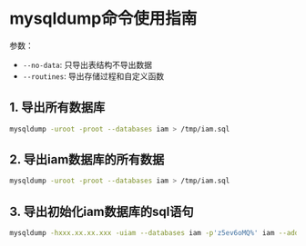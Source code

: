 # mysqldump命令使用指南

参数：

- `--no-data`: 只导出表结构不导出数据
- `--routines`: 导出存储过程和自定义函数

## 1. 导出所有数据库

```bash
mysqldump -uroot -proot --databases iam > /tmp/iam.sql
```

## 2. 导出iam数据库的所有数据

```bash
mysqldump -uroot -proot --databases iam > /tmp/iam.sql
```

## 3. 导出初始化iam数据库的sql语句

```bash
mysqldump -hxxx.xx.xx.xxx -uiam --databases iam -p'z5ev6oMQ%' iam --add-drop-database --add-drop-table --add-drop-trigger --add-locks --no-data > /tmp/iam.sql
```
